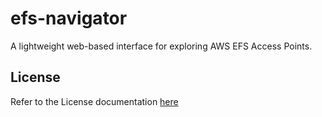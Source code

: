 # efs-navigator
A lightweight web-based interface for exploring AWS EFS Access Points.

## License
Refer to the License documentation [here](./docs/LICENSE.md)
